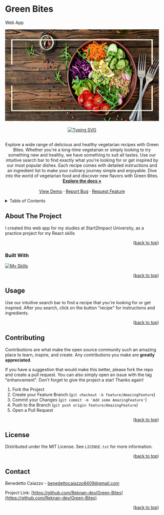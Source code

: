 # Green Bites
Web App 


<div align="center">
    <img src="/src/images/vegetarian.png" alt="Logo" width="600" height="300">
</div>



<br />

<div align="center">
<a href="https://git.io/typing-svg"><img src="https://readme-typing-svg.demolab.com?font=Fira+Code&weight=500&size=30&pause=1000&center=true&vCenter=true&width=435&lines=Green+Bites" alt="Typing SVG" /></a>
</div>
<br />



  <p align="center">
Explore a wide range of delicious and healthy vegetarian recipes with Green Bites. Whether you're a long-time vegetarian or simply looking to try something new and healthy, we have something to suit all tastes. Use our intuitive search bar to find exactly what you're looking for or get inspired by our most popular dishes. Each recipe comes with detailed instructions and an ingredient list to make your culinary journey simple and enjoyable. Dive into the world of vegetarian food and discover new flavors with Green Bites.
    <br />
    <a href="https://github.com/Reknan-dev/City-Life"><strong>Explore the docs »</strong></a>
    <br />
    <br />
    <a href="https://citylife-s2i.netlify.app/">View Demo</a>
    ·
    <a href="https://github.com/Reknan-dev/City-Life/issues">Report Bug</a>
    ·
    <a href="https://github.com/Reknan-dev/City-Life/issues">Request Feature</a>
  </p>
</div>


<details>
  <summary>Table of Contents</summary>
  <ol>
    <li>
      <a href="#about-the-project">About The Project</a>
      <ul>
        <li><a href="#built-with">Built With</a></li>
      </ul>
    </li>
    <li>
      <a href="#getting-started">Getting Started</a>
    <li><a href="#usage">Usage</a></li>
    <li><a href="#roadmap">Roadmap</a></li>
    <li><a href="#contributing">Contributing</a></li>
    <li><a href="#license">License</a></li>
    <li><a href="#contact">Contact</a></li>
  </ol>
</details>




## About The Project

 
I created this web app for my studies at Start2Impact University, as a practice project for my React skills


<p align="right">(<a href="#readme-top">back to top</a>)</p>



### Built With

[![My Skills](https://skills.thijs.gg/icons?i=html,css,js,redux,react,&theme=light)](https://skills.thijs.gg)


<p align="right">(<a href="#readme-top">back to top</a>)</p>





<!-- USAGE EXAMPLES -->
## Usage

Use our intuitive search bar to find a recipe that you're looking for or get inspired. After you search, click on the button "recipe" for instructions and ingredients.


<p align="right">(<a href="#readme-top">back to top</a>)</p>






<!-- CONTRIBUTING -->
## Contributing

Contributions are what make the open source community such an amazing place to learn, inspire, and create. Any contributions you make are **greatly appreciated**.

If you have a suggestion that would make this better, please fork the repo and create a pull request. You can also simply open an issue with the tag "enhancement".
Don't forget to give the project a star! Thanks again!

1. Fork the Project
2. Create your Feature Branch (`git checkout -b feature/AmazingFeature`)
3. Commit your Changes (`git commit -m 'Add some AmazingFeature'`)
4. Push to the Branch (`git push origin feature/AmazingFeature`)
5. Open a Pull Request

<p align="right">(<a href="#readme-top">back to top</a>)</p>



<!-- LICENSE -->
## License

Distributed under the MIT License. See `LICENSE.txt` for more information.

<p align="right">(<a href="#readme-top">back to top</a>)</p>



<!-- CONTACT -->
## Contact

Benedetto Caiazzo - benedettocaiazzo8409@gmail.com

Project Link: [https://github.com/Reknan-dev/Green-Bites](https://github.com/Reknan-dev/Green-Bites)

<p align="right">(<a href="#readme-top">back to top</a>)</p>

